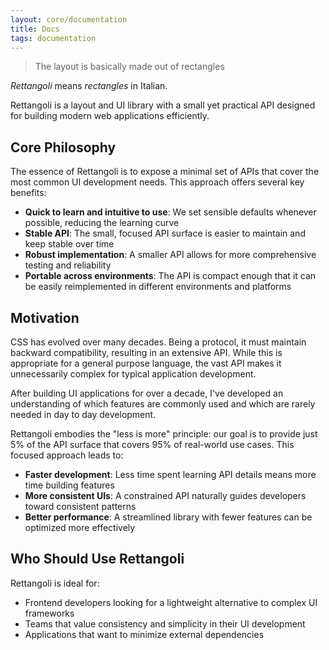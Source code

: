 ```yaml
---
layout: core/documentation
title: Docs
tags: documentation
---
```



> The layout is basically made out of rectangles

*Rettangoli* means *rectangles* in Italian.

Rettangoli is a layout and UI library with a small yet practical API designed for building modern web applications efficiently.

## Core Philosophy

The essence of Rettangoli is to expose a minimal set of APIs that cover the most common UI development needs. This approach offers several key benefits:

* **Quick to learn and intuitive to use**: We set sensible defaults whenever possible, reducing the learning curve
* **Stable API**: The small, focused API surface is easier to maintain and keep stable over time
* **Robust implementation**: A smaller API allows for more comprehensive testing and reliability
* **Portable across environments**: The API is compact enough that it can be easily reimplemented in different environments and platforms

## Motivation

CSS has evolved over many decades. Being a protocol, it must maintain backward compatibility, resulting in an extensive API. While this is appropriate for a general purpose language, the vast API makes it unnecessarily complex for typical application development.

After building UI applications for over a decade, I've developed an understanding of which features are commonly used and which are rarely needed in day to day development.

Rettangoli embodies the "less is more" principle: our goal is to provide just 5% of the API surface that covers 95% of real-world use cases. This focused approach leads to:

* **Faster development**: Less time spent learning API details means more time building features
* **More consistent UIs**: A constrained API naturally guides developers toward consistent patterns
* **Better performance**: A streamlined library with fewer features can be optimized more effectively

## Who Should Use Rettangoli

Rettangoli is ideal for:
* Frontend developers looking for a lightweight alternative to complex UI frameworks
* Teams that value consistency and simplicity in their UI development
* Applications that want to minimize external dependencies

